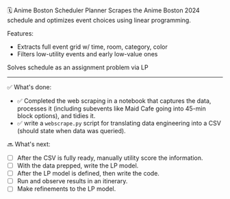 🗓 Anime Boston Scheduler Planner
Scrapes the Anime Boston 2024 schedule and optimizes event choices using linear programming.

Features:
- Extracts full event grid w/ time, room, category, color
- Filters low-utility events and early low-value ones

Solves schedule as an assignment problem via LP

----
✅ What's done:
- ✅ Completed the web scraping in a notebook that captures the data, processes it (including subevents like Maid Cafe going into 45-min block options), and tidies it.
- ✅ write a `webscrape.py` script for translating data engineering into a CSV (should state when data was queried).

🔜 What's next:
- ☐ After the CSV is fully ready, manually utility score the information.
- ☐ With the data prepped, write the LP model.
- ☐ After the LP model is defined, then write the code.
- ☐ Run and observe results in an itinerary.
- ☐ Make refinements to the LP model.
